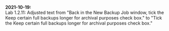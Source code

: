 **2021-10-19:**  
Lab 1.2.11: Adjusted text from "Back in the New Backup Job window, tick the Keep certain full backups longer for archival purposes check box." to "Tick the Keep certain full backups longer for archival purposes check box."
